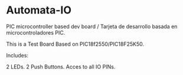 # Automata-IO
PIC microcontroller based dev board / Tarjeta de desarrollo basada en microcontroladores PIC.

This is a Test Board Based on PIC18f2550/PIC18F25K50.

Includes:

2 LEDs.
2 Push Buttons.
Acces to all IO PINs.

